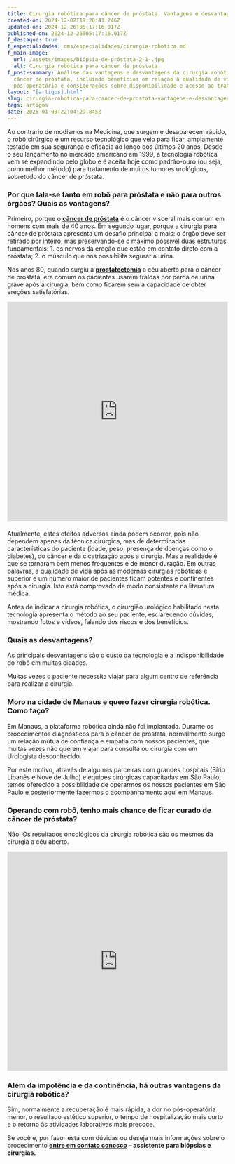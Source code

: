 ```yaml
---
title: Cirurgia robótica para câncer de próstata. Vantagens e desvantagens?
created-on: 2024-12-02T19:20:41.246Z
updated-on: 2024-12-26T05:17:16.017Z
published-on: 2024-12-26T05:17:16.017Z
f_destaque: true
f_especialidades: cms/especialidades/cirurgia-robotica.md
f_main-image:
  url: /assets/images/biópsia-de-próstata-2-1-.jpg
  alt: Cirurgia robótica para câncer de próstata
f_post-summary: Análise das vantagens e desvantagens da cirurgia robótica para
  câncer de próstata, incluindo benefícios em relação à qualidade de vida
  pós-operatória e considerações sobre disponibilidade e acesso ao tratamento.
layout: "[artigos].html"
slug: cirurgia-robotica-para-cancer-de-prostata-vantagens-e-desvantagens
tags: artigos
date: 2025-01-03T22:04:29.845Z
---
```

Ao contrário de modismos na Medicina, que surgem e desaparecem rápido, o robô cirúrgico é um recurso tecnológico que veio para ficar, amplamente testado em sua segurança e eficácia ao longo dos últimos 20 anos. Desde o seu lançamento no mercado americano em 1999, a tecnologia robótica vem se expandindo pelo globo e é aceita hoje como padrão-ouro (ou seja, como melhor método) para tratamento de muitos tumores urológicos, sobretudo do câncer de próstata.

### Por que fala-se tanto em robô para próstata e não para outros órgãos? Quais as vantagens?

Primeiro, porque o **[câncer de próstata](https://uroconsult.com.br/artigos/cancer-de-prostata-a-importancia-do-diagnostico-precoce/)** é o câncer visceral mais comum em homens com mais de 40 anos. Em segundo lugar, porque a cirurgia para câncer de próstata apresenta um desafio principal a mais: o órgão deve ser retirado por inteiro, mas preservando-se o máximo possível duas estruturas fundamentais: 1. os nervos da ereção que estão em contato direto com a próstata; 2. o músculo que nos possibilita segurar a urina.

Nos anos 80, quando surgiu a **[prostatectomia](https://uroconsult.com.br/artigos/os-5-objetivos-da-prostatectomia-para-cancer-de-prostata/)** a céu aberto para o câncer de próstata, era comum os pacientes usarem fraldas por perda de urina grave após a cirurgia, bem como ficarem sem a capacidade de obter ereções satisfatórias. <div style="text-align: center; margin-bottom: 20px;">

  <iframe
    width="100%"
    height="500"
    src="https://www.youtube.com/embed/DKwedb3Vbi8"
    title="<!--StartFragment-->Dinâmica de uma cirurgia robótica para câncer de próstata<!--EndFragment-->"
    frameborder="0"
    allow="accelerometer; autoplay; clipboard-write; encrypted-media; gyroscope; picture-in-picture; web-share"
    referrerpolicy="strict-origin-when-cross-origin"
    allowfullscreen
    id="responsive-video"
    style="max-width: 800px; margin: 0 auto; display: block;"
  ></iframe>
  <script>
    function adjustIframeHeight() {
      var iframe = document.getElementById('responsive-video');
      if (window.innerWidth < 768) {
        iframe.style.height = '300px'; // Altura para celular
      } else {
        iframe.style.height = '500px'; // Altura para desktop
      }
    }  </script>
</div>

Atualmente, estes efeitos adversos ainda podem ocorrer, pois não dependem apenas da técnica cirúrgica, mas de determinadas características do paciente (idade, peso, presença de doenças como o diabetes), do câncer e da cicatrização após a cirurgia. Mas a realidade é que se tornaram bem menos frequentes e de menor duração. Em outras palavras, a qualidade de vida após as modernas cirurgias robóticas é superior e um número maior de pacientes ficam potentes e continentes após a cirurgia. Isto está comprovado de modo consistente na literatura médica.

Antes de indicar a cirurgia robótica, o cirurgião urológico habilitado nesta tecnologia apresenta o método ao seu paciente, esclarecendo dúvidas, mostrando fotos e vídeos, falando dos riscos e dos benefícios.

### Quais as desvantagens?

As principais desvantagens são o custo da tecnologia e a indisponibilidade do robô em muitas cidades.

Muitas vezes o paciente necessita viajar para algum centro de referência para realizar a cirurgia.

### Moro na cidade de Manaus e quero fazer cirurgia robótica. Como faço?

Em Manaus, a plataforma robótica ainda não foi implantada. Durante os procedimentos diagnósticos para o câncer de próstata, normalmente surge um relação mútua de confiança e empatia com nossos pacientes, que muitas vezes não querem viajar para consulta ou cirurgia com um Urologista desconhecido.

Por este motivo, através de algumas parceiras com grandes hospitais (Sírio Libanês e Nove de Julho) e equipes cirúrgicas capacitadas em São Paulo, temos oferecido a possibilidade de operarmos os nossos pacientes em São Paulo e posteriormente fazermos o acompanhamento aqui em Manaus.

### Operando com robô, tenho mais chance de ficar curado de câncer de próstata?

Não. Os resultados oncológicos da cirurgia robótica são os mesmos da cirurgia a céu aberto.<div style="text-align: center; margin-bottom: 20px;">

  <iframe
    width="100%"
    height="500"
    src="https://www.youtube.com/embed/A6ADx4_Z3Ok"
    title="Braços do robô cirúrgico de ação"
    frameborder="0"
    allow="accelerometer; autoplay; clipboard-write; encrypted-media; gyroscope; picture-in-picture; web-share"
    referrerpolicy="strict-origin-when-cross-origin"
    allowfullscreen
    id="responsive-video"
    style="max-width: 800px; margin: 0 auto; display: block;"
  ></iframe>
  <script>
    function adjustIframeHeight() {
      var iframe = document.getElementById('responsive-video');
      if (window.innerWidth < 768) {
        iframe.style.height = '300px'; // Altura para celular
      } else {
        iframe.style.height = '500px'; // Altura para desktop
      }
    }  </script>
</div>

### Além da impotência e da continência, há outras vantagens da cirurgia robótica?

Sim, normalmente a recuperação é mais rápida, a dor no pós-operatória menor, o resultado estético superior, o tempo de hospitalização mais curto e o retorno às atividades laborativas mais precoce.

Se você e, por favor está com dúvidas ou deseja mais informações sobre o procedimento **[entre em contato conosco](https://api.whatsapp.com/send?phone=5592982252490)** **– assistente para biópsias e cirurgias.**